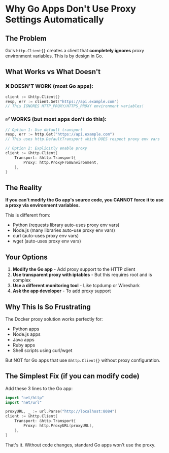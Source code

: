 # Why Go Apps Don't Use Proxy Settings Automatically

## The Problem
Go's `http.Client{}` creates a client that **completely ignores** proxy environment variables. This is by design in Go.

## What Works vs What Doesn't

### ❌ DOESN'T WORK (most Go apps):
```go
client := &http.Client{}
resp, err := client.Get("https://api.example.com")
// This IGNORES HTTP_PROXY/HTTPS_PROXY environment variables!
```

### ✅ WORKS (but most apps don't do this):
```go
// Option 1: Use default transport
resp, err := http.Get("https://api.example.com")
// This uses http.DefaultTransport which DOES respect proxy env vars

// Option 2: Explicitly enable proxy
client := &http.Client{
    Transport: &http.Transport{
        Proxy: http.ProxyFromEnvironment,
    },
}
```

## The Reality

**If you can't modify the Go app's source code, you CANNOT force it to use a proxy via environment variables.**

This is different from:
- Python (requests library auto-uses proxy env vars)
- Node.js (many libraries auto-use proxy env vars)  
- curl (auto-uses proxy env vars)
- wget (auto-uses proxy env vars)

## Your Options

1. **Modify the Go app** - Add proxy support to the HTTP client
2. **Use transparent proxy with iptables** - But this requires root and is complex
3. **Use a different monitoring tool** - Like tcpdump or Wireshark
4. **Ask the app developer** - To add proxy support

## Why This Is So Frustrating

The Docker proxy solution works perfectly for:
- Python apps
- Node.js apps  
- Java apps
- Ruby apps
- Shell scripts using curl/wget

But NOT for Go apps that use `&http.Client{}` without proxy configuration.

## The Simplest Fix (if you can modify code)

Add these 3 lines to the Go app:
```go
import "net/http"
import "net/url"

proxyURL, _ := url.Parse("http://localhost:8084")
client := &http.Client{
    Transport: &http.Transport{
        Proxy: http.ProxyURL(proxyURL),
    },
}
```

That's it. Without code changes, standard Go apps won't use the proxy.